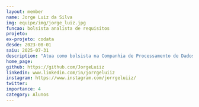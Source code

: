 ```yaml
---
layout: member
name: Jorge Luiz da Silva
img: equipe/img/jorge_luiz.jpg
funcao: bolsista analista de requisitos
projeto: 
ex-projeto: codata
desde: 2023-08-01
saiu: 2025-07-31
description: "Atua como bolsista na Companhia de Processamento de Dados da Paraíba (CODATA) na área de Análise de Requisitos."
home_page: 
github: https://github.com/JorgeLuiiz
linkedin: www.linkedin.com/in/jorrgeluiiz
instagram: https://www.instagram.com/jorrgeluiiz/
twitter: 
importance: 4
category: Alunos
---
```

